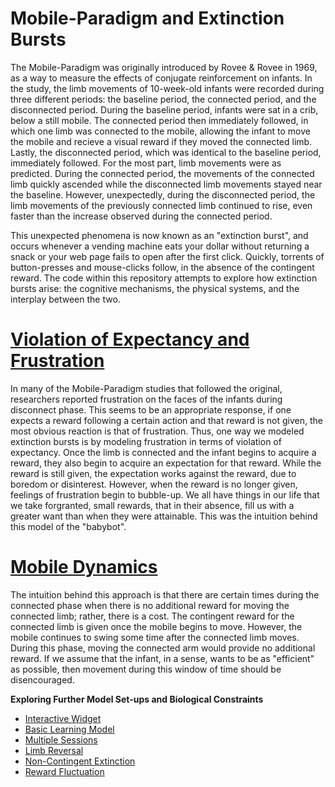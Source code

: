 
# Mobile-Paradigm and Extinction Bursts
  
   The Mobile-Paradigm was originally introduced by Rovee & Rovee in 1969, as a way to measure the effects of conjugate reinforcement on infants.
 In the study, the limb movements of 10-week-old infants were recorded during three different periods: the baseline period, the connected period, and
 the disconnected period. During the baseline period, infants were sat in a crib, below a still mobile. The connected period then immediately followed,
 in which one limb was connected to the mobile, allowing the infant to move the mobile and recieve a visual reward if they moved the connected limb. 
 Lastly, the disconnected period, which was identical to the baseline period, immediately followed. For the most part, limb movements
 were as predicted. During the connected period, the movements of the connected limb quickly ascended while the disconnected limb movements stayed near the 
 baseline. However, unexpectedly, during the disconnected period, the limb movements of the previously connected limb continued to rise, even faster than 
 the increase observed during the connected period. 

   This unexpected phenomena is now known as an "extinction burst", and occurs whenever a vending machine eats your dollar without returning a snack or 
 your web page fails to open after the first click. Quickly, torrents of button-presses and mouse-clicks follow, in the absence of the contingent reward.
 The code within this repository attempts to explore how extinction bursts arise: the cognitive mechanisms, the physical systems, and the interplay 
 between the two.
 
 # [Violation of Expectancy and Frustration](https://github.com/ZachPetroff/Babybot/blob/master/examples/Expectation.ipynb)
  In many of the Mobile-Paradigm studies that followed the original, researchers reported frustration on the faces of the infants during
disconnect phase. This seems to be an appropriate response, if one expects a reward following a certain action and that reward is not given,
the most obvious reaction is that of frustration. Thus, one way we modeled extinction bursts is by modeling frustration in terms of 
violation of expectancy. Once the limb is connected and the infant begins to acquire a reward, they also begin to acquire an expectation 
for that reward. While the reward is still given, the expectation works against the reward, due to boredom or disinterest. However, when the 
reward is no longer given, feelings of frustration begin to bubble-up. We all have things in our life that we take forgranted, 
small rewards, that in their absence, fill us with a greater want than when they were attainable. This was the intuition behind this model
of the "babybot".
 
 # [Mobile Dynamics](https://github.com/ZachPetroff/Babybot/blob/master/examples/Mobile_Dynamics.ipynb)
  The intuition behind this approach is that there are certain times during the connected phase when there is
  no additional reward for moving the connected limb; rather, there is a cost. The contingent reward for the connected
  limb is given once the mobile begins to move. However, the mobile continues to swing some time after the connected limb 
  moves. During this phase, moving the connected arm would provide no additional reward. If we assume that the infant, 
  in a sense, wants to be as "efficient" as possible, then movement during this window of time should be disencouraged.
  
  **Exploring Further Model Set-ups and Biological Constraints**
  - [Interactive Widget](https://github.com/ZachPetroff/Babybot/blob/master/Interactive.ipynb)
  - [Basic Learning Model](https://github.com/ZachPetroff/Babybot/blob/master/examples/No_Extinction_Burst.ipynb)
  - [Multiple Sessions](https://github.com/ZachPetroff/Babybot/blob/master/examples/Multiple_Sessions.ipynb)
  - [Limb Reversal](https://github.com/ZachPetroff/Babybot/blob/master/examples/Limb_Reversal.ipynb)
  - [Non-Contingent Extinction](https://github.com/ZachPetroff/Babybot/blob/master/examples/Non_Contingent_Extinction.ipynb)
  - [Reward Fluctuation](https://github.com/ZachPetroff/Babybot/blob/master/examples/Reward_Fluctuation.ipynb)
